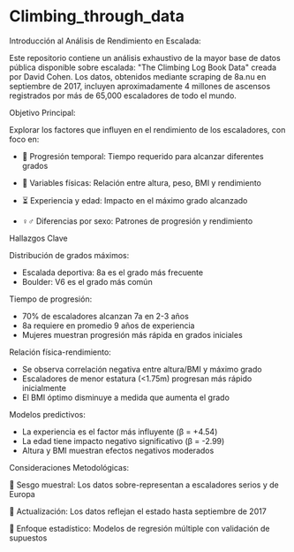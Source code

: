 # Climbing_through_data

Introducción al Análisis de Rendimiento en Escalada:

Este repositorio contiene un análisis exhaustivo de la mayor base de datos pública disponible sobre escalada: "The Climbing Log Book Data" creada por David Cohen. Los datos, obtenidos mediante scraping de 8a.nu en septiembre de 2017, incluyen aproximadamente 4 millones de ascensos registrados por más de 65,000 escaladores de todo el mundo.

Objetivo Principal:

Explorar los factores que influyen en el rendimiento de los escaladores, con foco en:

  - 🧗 Progresión temporal: Tiempo requerido para alcanzar diferentes grados

  - 📏 Variables físicas: Relación entre altura, peso, BMI y rendimiento

  - ⏳ Experiencia y edad: Impacto en el máximo grado alcanzado

  - ♀️♂️ Diferencias por sexo: Patrones de progresión y rendimiento

Hallazgos Clave

Distribución de grados máximos:

- Escalada deportiva: 8a es el grado más frecuente
- Boulder: V6 es el grado más común

Tiempo de progresión:
  
- 70% de escaladores alcanzan 7a en 2-3 años
- 8a requiere en promedio 9 años de experiencia
- Mujeres muestran progresión más rápida en grados iniciales

Relación física-rendimiento:

- Se observa correlación negativa entre altura/BMI y máximo grado
- Escaladores de menor estatura (<1.75m) progresan más rápido inicialmente
- El BMI óptimo disminuye a medida que aumenta el grado

Modelos predictivos:

- La experiencia es el factor más influyente (β = +4.54)
- La edad tiene impacto negativo significativo (β = -2.99)
- Altura y BMI muestran efectos negativos moderados

Consideraciones Metodológicas:

  🎯 Sesgo muestral: Los datos sobre-representan a escaladores serios y de Europa

  📅 Actualización: Los datos reflejan el estado hasta septiembre de 2017

  🧪 Enfoque estadístico: Modelos de regresión múltiple con validación de supuestos
